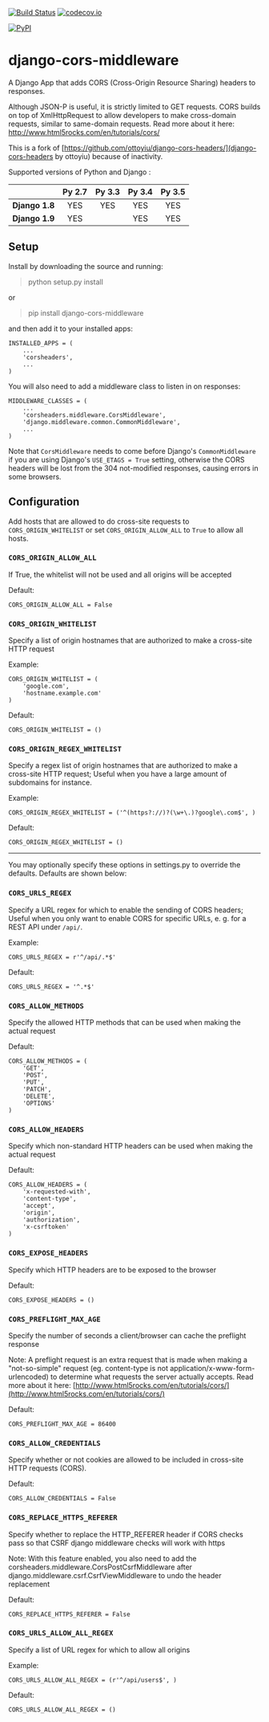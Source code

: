 [![Build Status](https://travis-ci.org/zestedesavoir/django-cors-middleware.svg?branch=master)](https://travis-ci.org/zestedesavoir/django-cors-middleware)
[![codecov.io](http://codecov.io/github/zestedesavoir/django-cors-middleware/coverage.svg?branch=master)](http://codecov.io/github/ottoyiu/zestedesavoir/django-cors-middleware?branch=master)

[![PyPI](https://img.shields.io/pypi/v/django-cors-middleware.svg)](https://pypi.python.org/pypi/django-cors-middleware)

django-cors-middleware 
======================

A Django App that adds CORS (Cross-Origin Resource Sharing) headers to responses.

Although JSON-P is useful, it is strictly limited to GET requests. CORS builds on top of XmlHttpRequest to allow developers to make cross-domain requests, similar to same-domain requests. Read more about it here: [http://www.html5rocks.com/en/tutorials/cors/ ](http://www.html5rocks.com/en/tutorials/cors/)

This is a fork of [https://github.com/ottoyiu/django-cors-headers/](django-cors-headers by ottoyiu) because of inactivity.

Supported versions of Python and Django :

|                | **Py 2.7** | **Py 3.3** | **Py 3.4** | **Py 3.5** |
| :------------: | :--------: | :--------: | :--------: | :--------: | 
| **Django 1.8** | YES        | YES        | YES        | YES        |
| **Django 1.9** | YES        |            | YES        | YES        |

## Setup ##

Install by downloading the source and running:

>   python setup.py install

or

>   pip install django-cors-middleware

and then add it to your installed apps:

    INSTALLED_APPS = (
        ...
        'corsheaders',
        ...
    )

You will also need to add a middleware class to listen in on responses:

    MIDDLEWARE_CLASSES = (
        ...
        'corsheaders.middleware.CorsMiddleware',
        'django.middleware.common.CommonMiddleware',
        ...
    )

Note that `CorsMiddleware` needs to come before Django's `CommonMiddleware` if you are using Django's `USE_ETAGS = True` setting, otherwise the CORS headers will be lost from the 304 not-modified responses, causing errors in some browsers.

## Configuration ##

Add hosts that are allowed to do cross-site requests to `CORS_ORIGIN_WHITELIST` or set `CORS_ORIGIN_ALLOW_ALL` to `True` to allow all hosts.


### `CORS_ORIGIN_ALLOW_ALL`
If True, the whitelist will not be used and all origins will be accepted

Default:

    CORS_ORIGIN_ALLOW_ALL = False

### `CORS_ORIGIN_WHITELIST`
Specify a list of origin hostnames that are authorized to make a cross-site HTTP request

Example:

    CORS_ORIGIN_WHITELIST = (
        'google.com',
        'hostname.example.com'
    )


Default:

    CORS_ORIGIN_WHITELIST = ()

### `CORS_ORIGIN_REGEX_WHITELIST`
Specify a regex list of origin hostnames that are authorized to make a cross-site HTTP request; Useful when you have a large amount of subdomains for instance.

Example:

    CORS_ORIGIN_REGEX_WHITELIST = ('^(https?://)?(\w+\.)?google\.com$', )


Default:

    CORS_ORIGIN_REGEX_WHITELIST = ()


---


You may optionally specify these options in settings.py to override the defaults. Defaults are shown below:


### `CORS_URLS_REGEX`
Specify a URL regex for which to enable the sending of CORS headers; Useful when you only want to enable CORS for specific URLs, e. g. for a REST API under `/api/`.

Example:

    CORS_URLS_REGEX = r'^/api/.*$'

Default:

    CORS_URLS_REGEX = '^.*$'

### `CORS_ALLOW_METHODS`
Specify the allowed HTTP methods that can be used when making the actual request

Default:

    CORS_ALLOW_METHODS = (
        'GET',
        'POST',
        'PUT',
        'PATCH',
        'DELETE',
        'OPTIONS'
    )

### `CORS_ALLOW_HEADERS`
Specify which non-standard HTTP headers can be used when making the actual request

Default:

    CORS_ALLOW_HEADERS = (
        'x-requested-with',
        'content-type',
        'accept',
        'origin',
        'authorization',
        'x-csrftoken'
    )

### `CORS_EXPOSE_HEADERS`
Specify which HTTP headers are to be exposed to the browser

Default:

    CORS_EXPOSE_HEADERS = ()

### `CORS_PREFLIGHT_MAX_AGE`
Specify the number of seconds a client/browser can cache the preflight response

Note: A preflight request is an extra request that is made when making a "not-so-simple" request (eg. content-type is not application/x-www-form-urlencoded) to determine what requests the server actually accepts. Read more about it here: [http://www.html5rocks.com/en/tutorials/cors/](http://www.html5rocks.com/en/tutorials/cors/)

Default:

    CORS_PREFLIGHT_MAX_AGE = 86400

### `CORS_ALLOW_CREDENTIALS`
Specify whether or not cookies are allowed to be included in cross-site HTTP requests (CORS).

Default:

    CORS_ALLOW_CREDENTIALS = False

### `CORS_REPLACE_HTTPS_REFERER`
Specify whether to replace the HTTP_REFERER header if CORS checks pass so that CSRF django middleware checks will work with https

Note: With this feature enabled, you also need to add the corsheaders.middleware.CorsPostCsrfMiddleware after django.middleware.csrf.CsrfViewMiddleware to undo the header replacement

Default:

    CORS_REPLACE_HTTPS_REFERER = False

### `CORS_URLS_ALLOW_ALL_REGEX`
Specify a list of URL regex for which to allow all origins

Example:

    CORS_URLS_ALLOW_ALL_REGEX = (r'^/api/users$', )

Default:

    CORS_URLS_ALLOW_ALL_REGEX = ()
